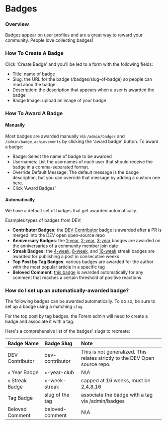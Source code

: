 # Badges

### Overview

Badges appear on user profiles and are a great way to reward your community. People love collecting badges!

### How To Create A Badge

Click 'Create Badge' and you'll be led to a form with the following fields: 

* Title: name of badge
* Slug: the URL for the badge \(/badges/slug-of-badge\) so people can read abou the badge.
* Description: the description that appears when a user is awarded the badge
* Badge Image: upload an image of your badge

### How To Award A Badge

#### Manually

Most badges are awarded manually via `/admin/badges` and `/admin/badge_achievements`  by clicking the 'award badge' button. To award a badge: 

* Badge: Select the name of badge to be awarded
* Usernames: List the usernames of each user that should receive the badge in a comma-separated format.
* Override Default Message: The default message is the badge description, but you can override that message by adding a custom one here.
* Click 'Award Badges'

#### Automatically

We have a default set of badges that get awarded automatically.

Examples types of badges from DEV:

* **Contributor Badges:** the [DEV Contributor](https://dev.to/badge/dev-contributor) badge is awarded after a PR is merged into the DEV open open-source repo
* **Anniversary Badges**: the [1-year](https://dev.to/badge/one-year-club), [2-year](https://dev.to/badge/two-year-club), [3-year](https://dev.to/badge/three-year-club) badges are awarded on the anniversaries of a community member join date
* **Streak Badges:** the [4-week](https://dev.to/badge/8-week-streak), [8-week](https://dev.to/badge/8-week-streak), and [16-week](https://dev.to/badge/16-week-streak) streak badges are awarded for publishing a post in consecutive weeks
* **Top Post by Tag Badges**: various badges are awarded for the author with the most popular article in a specific tag
* **Beloved Comment**: [this badge](https://dev.to/badge/beloved-comment) is awarded automatically for any comment that reaches a certain threshold of positive reactions

### How do I set up an automatically-awarded badge?

The following badges can be awarded automatically.  To do so, be sure to set up a badge using a matching `slug`.

For the top post by tag badges, the Forem admin will need to create a badge and associate it with a tag.

Here's a comprehensive list of the badges' slugs to recreate:

| Badge Name | Badge Slug | Note |
| :--- | :--- | :--- |
| DEV Contributor | dev-contributor | This is not generalized.  This relates strictly to the DEV Open source repo. |
| `x` Year Badge | `x`-year-club | N\A |
| `x` Streak Badge | `x`-week-streak | capped at 16 weeks, must be 2,4,8,16 |
| Tag Badge | slug of the tag | associate the badge with a tag via /admin/badges |
| Beloved Comment | beloved-comment | N\A |

